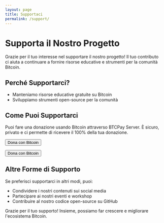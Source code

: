 ```yaml
---
layout: page
title: Supportaci
permalink: /support/
---
```


# Supporta il Nostro Progetto

Grazie per il tuo interesse nel supportare il nostro progetto! Il tuo contributo ci aiuta a continuare a fornire risorse educative e strumenti per la comunità Bitcoin.

## Perché Supportarci?

- Manteniamo risorse educative gratuite su Bitcoin
- Sviluppiamo strumenti open-source per la comunità

## Come Puoi Supportarci

Puoi fare una donazione usando Bitcoin attraverso BTCPay Server. È sicuro, privato e ci permette di ricevere il 100% della tua donazione.

<button class="btcpay-custom-button" onclick="openBTCPayModalDonation()">Dona con Bitcoin</button>

<button class="btcpay-custom-button" onclick="openBTCPayModalDonation()">Dona con Bitcoin</button>

<script>
function openBTCPayModalDonation() {
  var xhttp = new XMLHttpRequest();
  xhttp.onreadystatechange = function() {
    if (this.readyState == 4 && this.status == 200) {
      var data = JSON.parse(this.responseText);
      window.open(data.url, '_blank');
    }
  };
  xhttp.open("POST", "https://btcpay.whiterabbit21m.com/api/v1/invoices", true);
  xhttp.setRequestHeader("Content-Type", "application/json");
  xhttp.setRequestHeader("Authorization", "Bearer 123456789");
  var data = JSON.stringify({"storeId": "ABCDEFGHILMNO", "amount": "0", "currency": "USD", "allowCustomPaymentAmounts": true});
  xhttp.send(data);
}
</script>

<script src="https://btcpay.whiterabbit21m.com/modal/btcpay.js"></script>

## Altre Forme di Supporto

Se preferisci supportarci in altri modi, puoi:

- Condividere i nostri contenuti sui social media
- Partecipare ai nostri eventi e workshop
- Contribuire al nostro codice open-source su GitHub

Grazie per il tuo supporto! Insieme, possiamo far crescere e migliorare l'ecosistema Bitcoin.
